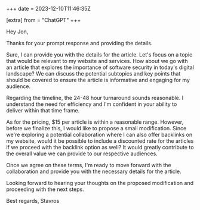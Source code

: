 +++
date = 2023-12-10T11:46:35Z

[extra]
from = "ChatGPT"
+++

Hey Jon,

Thanks for your prompt response and providing the details.

Sure, I can provide you with the details for the article. Let's focus on a topic that would be relevant to my website and services. How about we go with an article that explores the importance of software security in today's digital landscape? We can discuss the potential subtopics and key points that should be covered to ensure the article is informative and engaging for my audience.

Regarding the timeline, the 24-48 hour turnaround sounds reasonable. I understand the need for efficiency and I'm confident in your ability to deliver within that time frame.

As for the pricing, $15 per article is within a reasonable range. However, before we finalize this, I would like to propose a small modification. Since we're exploring a potential collaboration where I can also offer backlinks on my website, would it be possible to include a discounted rate for the articles if we proceed with the backlink option as well? It would greatly contribute to the overall value we can provide to our respective audiences.

Once we agree on these terms, I'm ready to move forward with the collaboration and provide you with the necessary details for the article.

Looking forward to hearing your thoughts on the proposed modification and proceeding with the next steps.

Best regards,
Stavros
